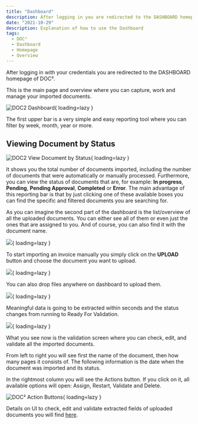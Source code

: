 ```yaml
---
title: "Dashboard"
description: After logging in you are redirected to the DASHBOARD homepage of DOC². This is the main page and overview where you can manage the imported documents.
date: "2021-10-29"
description: Explanation of how to use the Dashboard
tags:
  - DOC²
  - Dashboard
  - Homepage
  - Overview
---
```


After logging in with your credentials you are redirected to the DASHBOARD homepage of DOC².

This is the main page and overview where you can capture, work and manage your imported documents.

![DOC2 Dashboard](/_images/doc2/DOC2_Dashboard_1.png){ loading=lazy }

The first upper bar is a very simple and easy reporting tool where you can filter by week, month, year or more.

## **Viewing Document by Status**

![DOC2 View Document by Status](/_images/doc2/DOC2_Dashboard_2.png){ loading=lazy }

It shows you the total number of documents imported, including the number of documents that were automatically or manually processed. Furthermore, you can view the status of documents that are, for example: **In progress**, **Pending**, **Pending Approval**, **Completed** or **Error**. The main advantage of this reporting bar is that by just clicking one of these available boxes you can find the specific and filtered documents you are searching for.

As you can imagine the second part of the dashboard is the list/overview of all the uploaded documents. You can either see all of them or even just the ones that are assigned to you. And of course, you can also find it with the document name.

![](/_images/doc2/DOC2_Dashboard_3.png){ loading=lazy }

To start importing an invoice manually you simply click on the **UPLOAD** button and choose the document you want to upload.

![](/_images/doc2/DOC2_Dashboard_4.png){ loading=lazy }

You can also drop files anywhere on dashboard to upload them.

![](/_images/doc2/DOC2_Dashboard_5.png){ loading=lazy }

Meaningful data is going to be extracted within seconds and the status changes from running to Ready For Validation.

![](/_images/doc2/DOC2_Dashboard_1.png){ loading=lazy }

What you see now is the validation screen where you can check, edit, and validate all the imported documents.

From left to right you will see first the name of the document, then how many pages it consists of. The following information is the date when the document was imported and its status.

In the rightmost column you will see the Actions button. If you click on it, all available options will open: Assign, Restart, Validate and Delete.

![DOC² Action Buttons](/_images/doc2/DOC²_Dashboard_Document_Actions.gif){ loading=lazy }

Details on UI to check, edit and validate extracted fields of uploaded documents you will find [here](/doc2/document-validation/).
